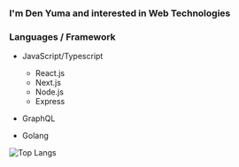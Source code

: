 ### I'm Den Yuma and interested in Web Technologies

### Languages / Framework
- JavaScript/Typescript
  - React.js
  - Next.js
  - Node.js
  - Express

- GraphQL

- Golang


![Top Langs](https://github-readme-stats.vercel.app/api/top-langs/?username=denyuma&layout=compact)

<!--START_SECTION:waka-->

<!--END_SECTION:waka-->